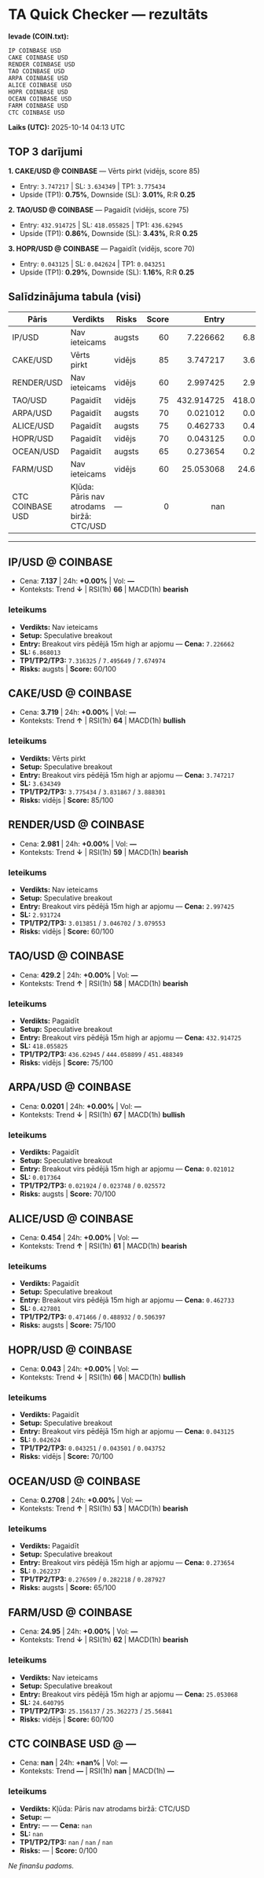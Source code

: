 # TA Quick Checker — rezultāts

**Ievade (COIN.txt):**
```
IP COINBASE USD
CAKE COINBASE USD
RENDER COINBASE USD
TAO COINBASE USD
ARPA COINBASE USD
ALICE COINBASE USD
HOPR COINBASE USD
OCEAN COINBASE USD
FARM COINBASE USD
CTC COINBASE USD
```
**Laiks (UTC):** 2025-10-14 04:13 UTC

## TOP 3 darījumi
**1. CAKE/USD @ COINBASE** — Vērts pirkt (vidējs, score 85)
- Entry: `3.747217` | SL: `3.634349` | TP1: `3.775434`
- Upside (TP1): **0.75%**, Downside (SL): **3.01%**, R:R **0.25**

**2. TAO/USD @ COINBASE** — Pagaidīt (vidējs, score 75)
- Entry: `432.914725` | SL: `418.055825` | TP1: `436.62945`
- Upside (TP1): **0.86%**, Downside (SL): **3.43%**, R:R **0.25**

**3. HOPR/USD @ COINBASE** — Pagaidīt (vidējs, score 70)
- Entry: `0.043125` | SL: `0.042624` | TP1: `0.043251`
- Upside (TP1): **0.29%**, Downside (SL): **1.16%**, R:R **0.25**

## Salīdzinājuma tabula (visi)
| Pāris | Verdikts | Risks | Score | Entry | SL | TP1 | Upside% | Downside% | R:R | RSI(1h) | MACD | 24h% | Cena |
|---|---|---|---:|---:|---:|---:|---:|---:|---:|---:|---|---:|---:|
| IP/USD | Nav ieteicams | augsts | 60 | 7.226662 | 6.868013 | 7.316325 | 1.24% | 4.96% | 0.25 | 66 | bearish | +0.00% | 7.137 |
| CAKE/USD | Vērts pirkt | vidējs | 85 | 3.747217 | 3.634349 | 3.775434 | 0.75% | 3.01% | 0.25 | 64 | bullish | +0.00% | 3.719 |
| RENDER/USD | Nav ieteicams | vidējs | 60 | 2.997425 | 2.931724 | 3.013851 | 0.55% | 2.19% | 0.25 | 59 | bearish | +0.00% | 2.981 |
| TAO/USD | Pagaidīt | vidējs | 75 | 432.914725 | 418.055825 | 436.62945 | 0.86% | 3.43% | 0.25 | 58 | bearish | +0.00% | 429.2 |
| ARPA/USD | Pagaidīt | augsts | 70 | 0.021012 | 0.017364 | 0.021924 | 4.34% | 17.36% | 0.25 | 67 | bullish | +0.00% | 0.0201 |
| ALICE/USD | Pagaidīt | augsts | 75 | 0.462733 | 0.427801 | 0.471466 | 1.89% | 7.55% | 0.25 | 61 | bearish | +0.00% | 0.454 |
| HOPR/USD | Pagaidīt | vidējs | 70 | 0.043125 | 0.042624 | 0.043251 | 0.29% | 1.16% | 0.25 | 66 | bullish | +0.00% | 0.043 |
| OCEAN/USD | Pagaidīt | augsts | 65 | 0.273654 | 0.262237 | 0.276509 | 1.04% | 4.17% | 0.25 | 53 | bearish | +0.00% | 0.2708 |
| FARM/USD | Nav ieteicams | vidējs | 60 | 25.053068 | 24.640795 | 25.156137 | 0.41% | 1.65% | 0.25 | 62 | bearish | +0.00% | 24.95 |
| CTC COINBASE USD | Kļūda: Pāris nav atrodams biržā: CTC/USD | — | 0 | nan | nan | nan | — | — | — | nan | — | +nan% | nan |

---

## IP/USD @ COINBASE
- Cena: **7.137** | 24h: **+0.00%** | Vol: **—**
- Konteksts: Trend **↓** | RSI(1h) **66** | MACD(1h) **bearish**

### Ieteikums
- **Verdikts:** Nav ieteicams
- **Setup:** Speculative breakout
- **Entry:** Breakout virs pēdējā 15m high ar apjomu  — **Cena:** `7.226662`
- **SL:** `6.868013`
- **TP1/TP2/TP3:** `7.316325` / `7.495649` / `7.674974`
- **Risks:** augsts | **Score:** 60/100

## CAKE/USD @ COINBASE
- Cena: **3.719** | 24h: **+0.00%** | Vol: **—**
- Konteksts: Trend **↑** | RSI(1h) **64** | MACD(1h) **bullish**

### Ieteikums
- **Verdikts:** Vērts pirkt
- **Setup:** Speculative breakout
- **Entry:** Breakout virs pēdējā 15m high ar apjomu  — **Cena:** `3.747217`
- **SL:** `3.634349`
- **TP1/TP2/TP3:** `3.775434` / `3.831867` / `3.888301`
- **Risks:** vidējs | **Score:** 85/100

## RENDER/USD @ COINBASE
- Cena: **2.981** | 24h: **+0.00%** | Vol: **—**
- Konteksts: Trend **↓** | RSI(1h) **59** | MACD(1h) **bearish**

### Ieteikums
- **Verdikts:** Nav ieteicams
- **Setup:** Speculative breakout
- **Entry:** Breakout virs pēdējā 15m high ar apjomu  — **Cena:** `2.997425`
- **SL:** `2.931724`
- **TP1/TP2/TP3:** `3.013851` / `3.046702` / `3.079553`
- **Risks:** vidējs | **Score:** 60/100

## TAO/USD @ COINBASE
- Cena: **429.2** | 24h: **+0.00%** | Vol: **—**
- Konteksts: Trend **↑** | RSI(1h) **58** | MACD(1h) **bearish**

### Ieteikums
- **Verdikts:** Pagaidīt
- **Setup:** Speculative breakout
- **Entry:** Breakout virs pēdējā 15m high ar apjomu  — **Cena:** `432.914725`
- **SL:** `418.055825`
- **TP1/TP2/TP3:** `436.62945` / `444.058899` / `451.488349`
- **Risks:** vidējs | **Score:** 75/100

## ARPA/USD @ COINBASE
- Cena: **0.0201** | 24h: **+0.00%** | Vol: **—**
- Konteksts: Trend **↓** | RSI(1h) **67** | MACD(1h) **bullish**

### Ieteikums
- **Verdikts:** Pagaidīt
- **Setup:** Speculative breakout
- **Entry:** Breakout virs pēdējā 15m high ar apjomu  — **Cena:** `0.021012`
- **SL:** `0.017364`
- **TP1/TP2/TP3:** `0.021924` / `0.023748` / `0.025572`
- **Risks:** augsts | **Score:** 70/100

## ALICE/USD @ COINBASE
- Cena: **0.454** | 24h: **+0.00%** | Vol: **—**
- Konteksts: Trend **↑** | RSI(1h) **61** | MACD(1h) **bearish**

### Ieteikums
- **Verdikts:** Pagaidīt
- **Setup:** Speculative breakout
- **Entry:** Breakout virs pēdējā 15m high ar apjomu  — **Cena:** `0.462733`
- **SL:** `0.427801`
- **TP1/TP2/TP3:** `0.471466` / `0.488932` / `0.506397`
- **Risks:** augsts | **Score:** 75/100

## HOPR/USD @ COINBASE
- Cena: **0.043** | 24h: **+0.00%** | Vol: **—**
- Konteksts: Trend **↓** | RSI(1h) **66** | MACD(1h) **bullish**

### Ieteikums
- **Verdikts:** Pagaidīt
- **Setup:** Speculative breakout
- **Entry:** Breakout virs pēdējā 15m high ar apjomu  — **Cena:** `0.043125`
- **SL:** `0.042624`
- **TP1/TP2/TP3:** `0.043251` / `0.043501` / `0.043752`
- **Risks:** vidējs | **Score:** 70/100

## OCEAN/USD @ COINBASE
- Cena: **0.2708** | 24h: **+0.00%** | Vol: **—**
- Konteksts: Trend **↑** | RSI(1h) **53** | MACD(1h) **bearish**

### Ieteikums
- **Verdikts:** Pagaidīt
- **Setup:** Speculative breakout
- **Entry:** Breakout virs pēdējā 15m high ar apjomu  — **Cena:** `0.273654`
- **SL:** `0.262237`
- **TP1/TP2/TP3:** `0.276509` / `0.282218` / `0.287927`
- **Risks:** augsts | **Score:** 65/100

## FARM/USD @ COINBASE
- Cena: **24.95** | 24h: **+0.00%** | Vol: **—**
- Konteksts: Trend **↓** | RSI(1h) **62** | MACD(1h) **bearish**

### Ieteikums
- **Verdikts:** Nav ieteicams
- **Setup:** Speculative breakout
- **Entry:** Breakout virs pēdējā 15m high ar apjomu  — **Cena:** `25.053068`
- **SL:** `24.640795`
- **TP1/TP2/TP3:** `25.156137` / `25.362273` / `25.56841`
- **Risks:** vidējs | **Score:** 60/100

## CTC COINBASE USD @ —
- Cena: **nan** | 24h: **+nan%** | Vol: **—**
- Konteksts: Trend **—** | RSI(1h) **nan** | MACD(1h) **—**

### Ieteikums
- **Verdikts:** Kļūda: Pāris nav atrodams biržā: CTC/USD
- **Setup:** —
- **Entry:** —  — **Cena:** `nan`
- **SL:** `nan`
- **TP1/TP2/TP3:** `nan` / `nan` / `nan`
- **Risks:** — | **Score:** 0/100

*Ne finanšu padoms.*
